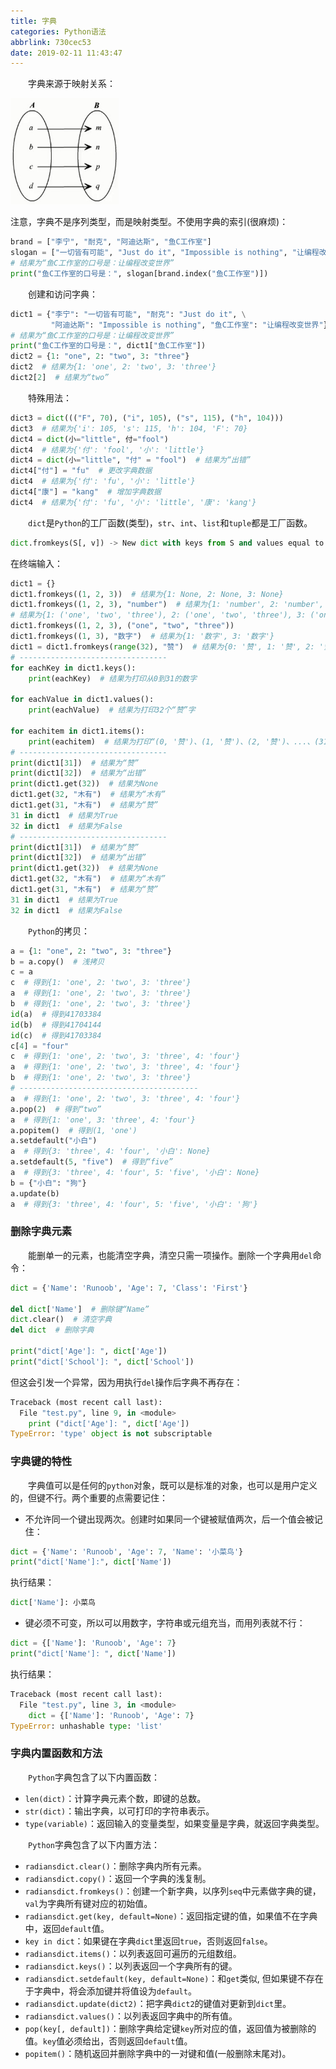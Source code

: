 ```yaml
---
title: 字典
categories: Python语法
abbrlink: 730cec53
date: 2019-02-11 11:43:47
---
```

&emsp;&emsp;字典来源于映射关系：

<img src="./字典/1.jpg" height="170" width="173">

注意，字典不是序列类型，而是映射类型。不使用字典的索引(很麻烦)：

``` python
brand = ["李宁", "耐克", "阿迪达斯", "鱼C工作室"]
slogan = ["一切皆有可能", "Just do it", "Impossible is nothing", "让编程改变世界"]
# 结果为“鱼C工作室的口号是：让编程改变世界”
print("鱼C工作室的口号是：", slogan[brand.index("鱼C工作室")])
```

&emsp;&emsp;创建和访问字典：

``` python
dict1 = {"李宁": "一切皆有可能", "耐克": "Just do it", \
         "阿迪达斯": "Impossible is nothing", "鱼C工作室": "让编程改变世界"}
# 结果为“鱼C工作室的口号是：让编程改变世界”
print("鱼C工作室的口号是：", dict1["鱼C工作室"])
dict2 = {1: "one", 2: "two", 3: "three"}
dict2  # 结果为{1: 'one', 2: 'two', 3: 'three'}
dict2[2]  # 结果为“two”
```

&emsp;&emsp;特殊用法：

``` python
dict3 = dict((("F", 70), ("i", 105), ("s", 115), ("h", 104)))
dict3  # 结果为{'i': 105, 's': 115, 'h': 104, 'F': 70}
dict4 = dict(小="little", 付="fool")
dict4  # 结果为{'付': 'fool', '小': 'little'}
dict4 = dict(小="little", "付" = "fool")  # 结果为“出错”
dict4["付"] = "fu"  # 更改字典数据
dict4  # 结果为{'付': 'fu', '小': 'little'}
dict4["康"] = "kang"  # 增加字典数据
dict4  # 结果为{'付': 'fu', '小': 'little', '康': 'kang'}
```

&emsp;&emsp;`dict`是`Python`的工厂函数(类型)，`str`、`int`、`list`和`tuple`都是工厂函数。

``` python
dict.fromkeys(S[, v]) -> New dict with keys from S and values equal to v(v defaults to None)
```

在终端输入：

``` python
dict1 = {}
dict1.fromkeys((1, 2, 3))  # 结果为{1: None, 2: None, 3: None}
dict1.fromkeys((1, 2, 3), "number")  # 结果为{1: 'number', 2: 'number', 3: 'number'}
# 结果为{1: ('one', 'two', 'three'), 2: ('one', 'two', 'three'), 3: ('one', 'two', 'three')}
dict1.fromkeys((1, 2, 3), ("one", "two", "three"))
dict1.fromkeys((1, 3), "数字")  # 结果为{1: '数字', 3: '数字'}
dict1 = dict1.fromkeys(range(32), "赞")  # 结果为{0: '赞', 1: '赞', 2: '赞', 3: '赞', ..., 30: '赞', 31: '赞'}
# ---------------------------------
for eachKey in dict1.keys():
    print(eachKey)  # 结果为打印从0到31的数字

for eachValue in dict1.values():
    print(eachValue)  # 结果为打印32个“赞”字

for eachitem in dict1.items():
    print(eachitem)  # 结果为打印“(0, '赞')、(1, '赞')、(2, '赞')、...、(31, '赞')”
# ---------------------------------
print(dict1[31])  # 结果为“赞”
print(dict1[32])  # 结果为“出错”
print(dict1.get(32))  # 结果为None
dict1.get(32, "木有")  # 结果为“木有”
dict1.get(31, "木有")  # 结果为“赞”
31 in dict1  # 结果为True
32 in dict1  # 结果为False
# ---------------------------------
print(dict1[31])  # 结果为“赞”
print(dict1[32])  # 结果为“出错”
print(dict1.get(32))  # 结果为None
dict1.get(32, "木有")  # 结果为“木有”
dict1.get(31, "木有")  # 结果为“赞”
31 in dict1  # 结果为True
32 in dict1  # 结果为False
```

&emsp;&emsp;`Python`的拷贝：

``` python
a = {1: "one", 2: "two", 3: "three"}
b = a.copy()  # 浅拷贝
c = a
c  # 得到{1: 'one', 2: 'two', 3: 'three'}
a  # 得到{1: 'one', 2: 'two', 3: 'three'}
b  # 得到{1: 'one', 2: 'two', 3: 'three'}
id(a)  # 得到41703384
id(b)  # 得到41704144
id(c)  # 得到41703384
c[4] = "four"
c  # 得到{1: 'one', 2: 'two', 3: 'three', 4: 'four'}
a  # 得到{1: 'one', 2: 'two', 3: 'three', 4: 'four'}
b  # 得到{1: 'one', 2: 'two', 3: 'three'}
# ----------------------------------------
a  # 得到{1: 'one', 2: 'two', 3: 'three', 4: 'four'}
a.pop(2)  # 得到“two”
a  # 得到{1: 'one', 3: 'three', 4: 'four'}
a.popitem()  # 得到(1, 'one')
a.setdefault("小白")
a  # 得到{3: 'three', 4: 'four', '小白': None}
a.setdefault(5, "five")  # 得到“five”
a  # 得到{3: 'three', 4: 'four', 5: 'five', '小白': None}
b = {"小白": "狗"}
a.update(b)
a  # 得到{3: 'three', 4: 'four', 5: 'five', '小白': '狗'}
```

### 删除字典元素

&emsp;&emsp;能删单一的元素，也能清空字典，清空只需一项操作。删除一个字典用`del`命令：

``` python
dict = {'Name': 'Runoob', 'Age': 7, 'Class': 'First'}
​
del dict['Name']  # 删除键“Name”
dict.clear()  # 清空字典
del dict  # 删除字典
​
print("dict['Age']: ", dict['Age'])
print("dict['School']: ", dict['School'])
```

但这会引发一个异常，因为用执行`del`操作后字典不再存在：

``` python
Traceback (most recent call last):
  File "test.py", line 9, in <module>
    print ("dict['Age']: ", dict['Age'])
TypeError: 'type' object is not subscriptable
```

### 字典键的特性

&emsp;&emsp;字典值可以是任何的`python`对象，既可以是标准的对象，也可以是用户定义的，但键不行。两个重要的点需要记住：

- 不允许同一个键出现两次。创建时如果同一个键被赋值两次，后一个值会被记住：

``` python
dict = {'Name': 'Runoob', 'Age': 7, 'Name': '小菜鸟'}
print("dict['Name']:", dict['Name'])
```

执行结果：

``` python
dict['Name']: 小菜鸟
```

- 键必须不可变，所以可以用数字，字符串或元组充当，而用列表就不行：

``` python
dict = {['Name']: 'Runoob', 'Age': 7}
print("dict['Name']: ", dict['Name'])
```

执行结果：

``` python
Traceback (most recent call last):
  File "test.py", line 3, in <module>
    dict = {['Name']: 'Runoob', 'Age': 7}
TypeError: unhashable type: 'list'
```

### 字典内置函数和方法

&emsp;&emsp;`Python`字典包含了以下内置函数：

- `len(dict)`：计算字典元素个数，即键的总数。
- `str(dict)`：输出字典，以可打印的字符串表示。
- `type(variable)`：返回输入的变量类型，如果变量是字典，就返回字典类型。

&emsp;&emsp;`Python`字典包含了以下内置方法：

- `radiansdict.clear()`：删除字典内所有元素。
- `radiansdict.copy()`：返回一个字典的浅复制。
- `radiansdict.fromkeys()`：创建一个新字典，以序列`seq`中元素做字典的键，`val`为字典所有键对应的初始值。
- `radiansdict.get(key, default=None)`：返回指定键的值，如果值不在字典中，返回`default`值。
- `key in dict`：如果键在字典`dict`里返回`true`，否则返回`false`。
- `radiansdict.items()`：以列表返回可遍历的元组数组。
- `radiansdict.keys()`：以列表返回一个字典所有的键。
- `radiansdict.setdefault(key, default=None)`：和`get`类似, 但如果键不存在于字典中，将会添加键并将值设为`default`。
- `radiansdict.update(dict2)`：把字典`dict2`的键值对更新到`dict`里。
- `radiansdict.values()`：以列表返回字典中的所有值。
- `pop(key[, default])`：删除字典给定键`key`所对应的值，返回值为被删除的值。`key`值必须给出，否则返回`default`值。
- `popitem()`：随机返回并删除字典中的一对键和值(一般删除末尾对)。
